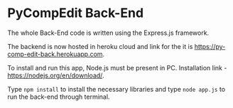
# PyCompEdit Back-End

The whole Back-End code is written using the Express.js framework.

The backend is now hosted in heroku cloud and link for the it is https://py-comp-edit-back.herokuapp.com.

To install and run this app, Node.js must be present in PC. Installation link - https://nodejs.org/en/download/.

Type ```npm install``` to install the necessary libraries and type ```node app.js``` to run the back-end through terminal.

